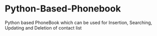 # Python-Based-Phonebook
 Python based PhoneBook which can be used for Insertion, Searching, Updating and Deletion of contact list
